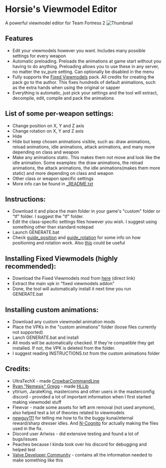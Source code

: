 # Horsie's Viewmodel Editor
A powerful viewmodel editor for Team Fortress 2
![Thumbnail](https://i.imgur.com/JH5boq4.png)
## Features

- Edit your viewmodels however you want. Includes many possible settings for every weapon
- Automatic preloading. Preloads the animations at game start without you having to do anything. Preloading allows you to use these in any server, no matter the sv_pure setting. Can optionally be disabled in the menu
- Fully supports the [Fixed Viewmodels](https://gamebanana.com/mods/206440) pack. All credits for creating the pack go to the author. This fixes hundreds of default animations, such as the extra hands when using the original or sapper
- Everything is automatic, just pick your settings and the tool will extract, decompile, edit, compile and pack the animations

## List of some per-weapon settings:
- Change position on X, Y and Z axis
- Change rotation on X, Y and Z axis
- Hide
- Hide but keep chosen animations visible, such as: draw animations, reload animations, idle animations, attack animations, and many more depending on class and weapon
- Make any animations static. This makes them not move and look like the idle animation. Some examples: the draw animations, the reload animations, the attack animations, the idle animations(makes them more static) and more depending on class and weapon
- Other class or weapon specific settings
- More info can be found in [_README.txt](https://github.com/a-horsey/horsies-viewmodel-editor/blob/main/_README.txt)

## Instructions:
- Download it and place the main folder in your game's "custom" folder or "tf" folder. I suggest the "tf" folder.
- Edit the class-specific settings files however you wish. I suggest using something other than standard notepad
- Launch GENERATE.bat
- Check [guide_position](https://raw.githubusercontent.com/a-horsey/horsies-viewmodel-editor/main/guide_position.png) and [guide_rotation](https://raw.githubusercontent.com/a-horsey/horsies-viewmodel-editor/main/guide_rotation.png) for some info on how positioning and rotation work. Also [this](https://developer.valvesoftware.com/wiki/$origin) could be useful

## Installing Fixed Viewmodels (highly recommended):
- Download the Fixed Viewmodels mod from [here](https://gamebanana.com/dl/469246) (direct link)
- Extract the main vpk in "fixed viewmodels addon"
- Done, the tool will automatically install it next time you run GENERATE.bat

## Installing custom animations:
- Download any custom viewmodel animation mods
- Place the VPKs in the "custom animations" folder (loose files currently not supported)
- Lanch GENERATE.bat and install
- All mods will be automatically checked. If they're compatible they get installed. If not, the VPK is deleted from the folder.
- I suggest reading INSTRUCTIONS.txt from the custom animations folder

## Credits:
- UltraTechX - made [CrowbarCommandLine](https://github.com/UltraTechX/Crowbar-Command-Line)
- [Ryan "Nemesis" Gregg](https://developer.valvesoftware.com/wiki/User:Nem) - made [HLLib](https://developer.valvesoftware.com/wiki/HLLib)
- yttrium, JarateKing, mastercoms and other users in the mastercomfig discord - provided a lot of important information when I first started making viewmodel stuff
- Flewvar - made some assets for left arm removal (not used anymore), also helped test a lot of theories related to viewmodels
- [newguy111](https://gamebanana.com/members/1609859) for telling me how to fix the buggy kunai/eternal reward/sharp dresser idles. And [N-Cognito](https://gamebanana.com/members/1300652) for actually making the files used in the fix.
- Discord user Arlwiss - did extensive testing and found a lot of bugs/issues
- Peaches because I kinda took over his discord for debugging and helped test
- [Valve Developer Community](https://developer.valvesoftware.com/wiki/Main_Page) - contains all the information needed to make something like this 
